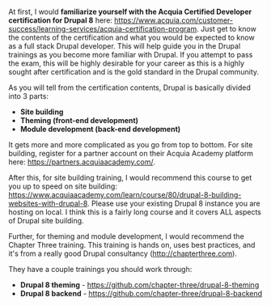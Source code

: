 At first, I would **familiarize yourself with the Acquia Certified Developer certification for Drupal 8** here: https://www.acquia.com/customer-success/learning-services/acquia-certification-program. Just get to know the contents of the certification and what you would be expected to know as a full stack Drupal developer. This will help guide you in the Drupal trainings as you become more familiar with Drupal. If you attempt to pass the exam, this will be highly desirable for your career as this is a highly sought after certification and is the gold standard in the Drupal community.

As you will tell from the certification contents, Drupal is basically divided into 3 parts:
* **Site building**
* **Theming (front-end development)**
* **Module development (back-end development)**

It gets more and more complicated as you go from top to bottom. For site building, register for a partner account on their Acquia Academy platform here: https://partners.acquiaacademy.com/.

After this, for site building training, I would recommend this course to get you up to speed on site building: https://www.acquiaacademy.com/learn/course/80/drupal-8-building-websites-with-drupal-8. Please use your existing Drupal 8 instance you are hosting on local. I think this is a fairly long course and it covers ALL aspects of Drupal site building.

Further, for theming and module development, I would recommend the Chapter Three training. This training is hands on, uses best practices, and it's from a really good Drupal consultancy (http://chapterthree.com).

They have a couple trainings you should work through:
* **Drupal 8 theming** - https://github.com/chapter-three/drupal-8-theming
* **Drupal 8 backend** - https://github.com/chapter-three/drupal-8-backend
